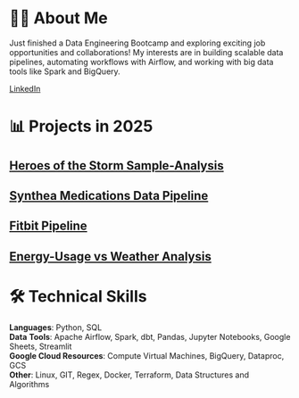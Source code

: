 
# 👨‍💻 About Me
Just finished a Data Engineering Bootcamp and exploring exciting job opportunities and collaborations! My interests are in building scalable data pipelines, automating workflows with Airflow, and working with big data tools like Spark and BigQuery.

 [LinkedIn](https://www.linkedin.com/in/michael-salata-6115a926/)

# 📊 Projects in 2025

## [Heroes of the Storm Sample-Analysis](Michaelsalata.github.io/Heroes-of-the-Storm-Analysis/)

## [Synthea Medications Data Pipeline](https://github.com/MichaelSalata/synthea-pipeline)

## [Fitbit Pipeline](https://github.com/MichaelSalata/compare-my-biometrics)

## [Energy-Usage vs Weather Analysis](https://github.com/MichaelSalata/energy-analysis-web)

# 🛠️ Technical Skills

**Languages**: Python, SQL  
**Data** **Tools**: Apache Airflow, Spark, dbt, Pandas, Jupyter Notebooks, Google Sheets, Streamlit  
**Google Cloud Resources**: Compute Virtual Machines, BigQuery, Dataproc, GCS    
**Other**: Linux, GIT, Regex, Docker, Terraform, Data Structures and Algorithms 
